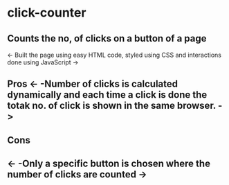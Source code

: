 # click-counter
Counts the no, of clicks on a button of a page
----------------------------------------------
<-
  Built the page using easy HTML code, styled using CSS and interactions done using JavaScript
->
<h2>Pros</hw>
<-
  -Number of clicks is calculated dynamically and each time a click is done the totak no. of click is shown in the same browser.
->
<h2>Cons<h2>
<-
   -Only a specific button is chosen where the number of clicks are counted
->
